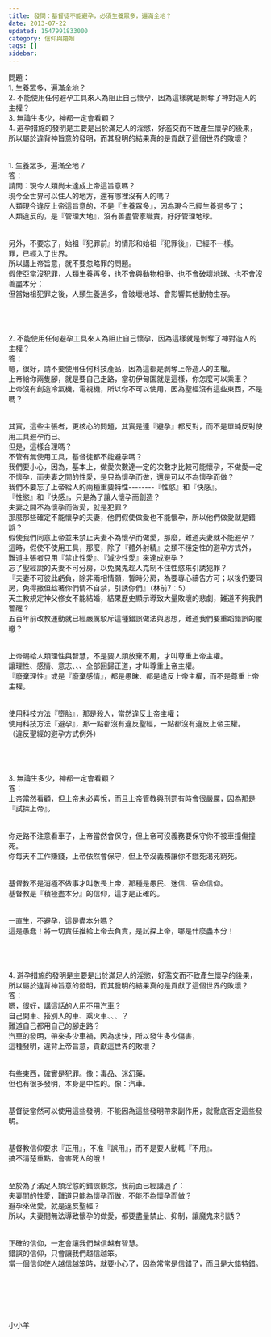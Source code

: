 ```yaml
---
title: 發問：基督徒不能避孕，必須生養眾多，遍滿全地？
date: 2013-07-22
updated: 1547991833000
category: 信仰與婚姻
tags: []
sidebar: 
---
```


<p>問題：<br/>1.	生養眾多，遍滿全地？<br/>2.	不能使用任何避孕工具來人為阻止自己懷孕，因為這樣就是剝奪了神對造人的主權？<br/>3.	無論生多少，神都一定會看顧？<br/>4.	避孕措施的發明是主要是出於滿足人的淫慾，好濫交而不致產生懷孕的後果，所以屬於違背神旨意的發明，而其發明的結果真的是貢獻了這個世界的敗壞？<br/><br/><!--more--><br/>1.	生養眾多，遍滿全地？<br/>答：<br/>請問：現今人類尚未達成上帝這旨意嗎？<br/>現今全世界可以住人的地方，還有哪裡沒有人的嗎？<br/>人類現今違反上帝這旨意的，不是『生養眾多』，因為現今已經生養過多了；<br/>人類違反的，是『管理大地』，沒有善盡管家職責，好好管理地球。<br/> <br/><br/>另外，不要忘了，始祖『犯罪前』的情形和始祖『犯罪後』，已經不一樣。<br/>罪，已經入了世界。<br/>所以講上帝旨意，就不要忽略罪的問題。<br/>假使亞當沒犯罪，人類生養再多，也不會與動物相爭、也不會破壞地球、也不會沒善盡本分；<br/>但當始祖犯罪之後，人類生養過多，會破壞地球、會影響其他動物生存。<br/> <br/> <br/><br/><br/>2.	不能使用任何避孕工具來人為阻止自己懷孕，因為這樣就是剝奪了神對造人的主權？<br/>答：<br/>嗯，很好，請不要使用任何科技產品，因為這都是剝奪上帝造人的主權。<br/>上帝給你兩隻腳，就是要自己走路，當初伊甸園就是這樣，你怎麼可以乘車？<br/>上帝沒有創造冷氣機，電視機，所以你不可以使用，因為聖經沒有這些東西，不是嗎？<br/><br/><br/>其實，這些主張者，更核心的問題，其實是連『避孕』都反對，而不是單純反對使用工具避孕而已。<br/>但是，這樣合理嗎？<br/>不管有無使用工具，基督徒都不能避孕嗎？<br/>我們要小心，因為，基本上，做愛次數達一定的次數才比較可能懷孕，不做愛一定不懷孕，而夫妻之間的性愛，是只為懷孕而做，還是可以不為懷孕而做？<br/>我們不要忘了上帝給人的兩種重要特性--------『性慾』和『快感』。<br/>『性慾』和『快感』，只是為了讓人懷孕而創造？<br/>夫妻之間不為懷孕而做愛，就是犯罪？<br/>那麼那些確定不能懷孕的夫妻，他們假使做愛也不能懷孕，所以他們做愛就是錯誤？<br/>假使我們同意上帝並未禁止夫妻不為懷孕而做愛，那麼，難道夫妻就不能避孕？<br/>這時，假使不使用工具，那麼，除了『體外射精』之類不穩定性的避孕方式外，<br/>難道主張者只用『禁止性愛』、『減少性愛』來達成避孕？<br/>忘了聖經說的夫妻不可分房，以免魔鬼趁人克制不住性慾來引誘犯罪？<br/>『夫妻不可彼此虧負，除非兩相情願，暫時分房，為要專心禱告方可；以後仍要同房，免得撒但趁著你們情不自禁，引誘你們』（林前7：5）<br/>天主教規定神父修女不能結婚，結果歷史顯示導致大量敗壞的悲劇，難道不夠我們警醒？<br/>五百年前改教運動就已經嚴厲駁斥這種錯誤做法與思想，難道我們要重蹈錯誤的覆轍？<br/> <br/><br/>上帝賜給人類理性與智慧，不是要人類放棄不用，才叫尊重上帝主權。<br/>讓理性、感情、意志、、、全部回歸正道，才叫尊重上帝主權。<br/>『廢棄理性』或是『廢棄感情』，都是愚昧、都是違反上帝主權，而不是尊重上帝主權。<br/> <br/><br/>使用科技方法『墮胎』，那是殺人，當然違反上帝主權；<br/>使用科技方法『避孕』，那一點都沒有違反聖經，一點都沒有違反上帝主權。<br/>（違反聖經的避孕方式例外）<br/> <br/> <br/><br/><br/>3.	無論生多少，神都一定會看顧？<br/>答：<br/>上帝當然看顧，但上帝未必喜悅，而且上帝管教與刑罰有時會很嚴厲，因為那是『試探上帝』。<br/> <br/><br/>你走路不注意看車子，上帝當然會保守，但上帝可沒義務要保守你不被車撞傷撞死。<br/>你每天不工作賺錢，上帝依然會保守，但上帝沒義務讓你不餓死渴死窮死。<br/> <br/><br/>基督教不是消極不做事才叫敬畏上帝，那種是愚民、迷信、宿命信仰。<br/>基督教是『積極盡本分』的信仰，這才是正確的。<br/> <br/><br/>一直生，不避孕，這是盡本分嗎？<br/>這是愚蠢！將一切責任推給上帝去負責，是試探上帝，哪是什麼盡本分！<br/> <br/><br/><br/> <br/>4.	避孕措施的發明是主要是出於滿足人的淫慾，好濫交而不致產生懷孕的後果，所以屬於違背神旨意的發明，而其發明的結果真的是貢獻了這個世界的敗壞？<br/>答：<br/>嗯，很好，講這話的人用不用汽車？<br/>自己開車、搭別人的車、乘火車、、、？<br/>難道自己都用自己的腳走路？<br/>汽車的發明，帶來多少車禍，因為求快，所以發生多少傷害，<br/>這種發明，違背上帝旨意，貢獻這世界的敗壞？<br/> <br/><br/>有些東西，確實是犯罪。像：毒品、迷幻藥。<br/>但也有很多發明，本身是中性的。像：汽車。<br/> <br/><br/>基督徒當然可以使用這些發明，不能因為這些發明帶來副作用，就徹底否定這些發明。<br/> <br/><br/>基督教信仰要求『正用』，不准『誤用』，而不是要人動輒『不用』。<br/>搞不清楚重點，會害死人的哦！<br/> <br/><br/>至於為了滿足人類淫慾的錯誤觀念，我前面已經講過了：<br/>夫妻間的性愛，難道只能為懷孕而做，不能不為懷孕而做？<br/>避孕來做愛，就是違反聖經？<br/>所以，夫妻間無法導致懷孕的做愛，都要盡量禁止、抑制，讓魔鬼來引誘？<br/><br/><br/>正確的信仰，一定會讓我們越信越有智慧。<br/>錯誤的信仰，只會讓我們越信越笨。<br/>當一個信仰使人越信越笨時，就要小心了，因為常常是信錯了，而且是大錯特錯。<br/> <br/> <br/><br/><br/><br/><br/>小小羊<br/><br/><br/><br/><br/><br/>
</p>
